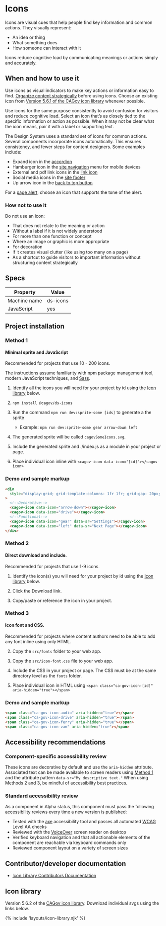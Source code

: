 # Icons

Icons are visual cues that help people find key information and common actions. They visually represent:

- An idea or thing
- What something does
- How someone can interact with it

Icons reduce cognitive load by communicating meanings or actions simply and accurately.

## When and how to use it

Use icons as visual indicators to make key actions or information easy to find. [Organize content strategically](https://designsystem.webstandards.ca.gov/style/content/organize-content-strategically/) before using icons. Choose an existing icon from [Version 5.6.1 of the CAGov icon library](#icon-library) whenever possible.

Use icons for the same purpose consistently to avoid confusion for visitors and reduce cognitive load. Select an icon that’s as closely tied to the specific information or action as possible. When it may not be clear what the icon means, pair it with a label or supporting text.

The Design System uses a standard set of icons for common actions. Several components incorporate icons automatically. This ensures consistency, and fewer steps for content designers. Some examples include:

- Expand icon in the [accordion](https://designsystem.webstandards.ca.gov/components/accordion/readme/)
- Hamburger icon in the [site navigation](https://designsystem.webstandards.ca.gov/components/site-navigation/readme/) menu for mobile devices
- External and pdf link icons in the [link icon](https://designsystem.webstandards.ca.gov/components/link-icon/readme/)
- Social media icons in the [site footer](https://designsystem.webstandards.ca.gov/components/site-footer/readme/)
- Up arrow icon in the [back to top button](https://designsystem.webstandards.ca.gov/components/back-to-top/readme/)

For a [page alert](https://designsystem.webstandards.ca.gov/components/page-alert/readme/), choose an icon that supports the tone of the alert.

### How not to use it

Do not use an icon:

- That does not relate to the meaning or action
- Without a label if it is not widely understood
- For more than one function or concept
- Where an image or graphic is more appropriate
- For decoration
- If it creates visual clutter (like using too many on a page)
- As a shortcut to guide visitors to important information without structuring content strategically

## Specs

| Property     | Value    |
| ------------ | -------- |
| Machine name | ds-icons |
| JavaScript   | yes      |

## Project installation

### Method 1

#### Minimal sprite and JavaScript

Recommended for projects that use 10 - 200 icons.

The instructions assume familiarity with [npm](https://npmjs.com) package management tool, modern JavaScript techniques, and [Sass](https://sass-lang.com/).

1. Identify all the icons you will need for your project by id using the <a href="#icon-library">Icon library</a> below.

2. `npm install @cagov/ds-icons`

3. Run the command `npm run dev:sprite-some [ids]` to generate a the sprite

   - Example: `npm run dev:sprite-some gear arrow-down left`

4. The generated sprite will be called `cagovSomeIcons.svg`.

5. Include the generated sprite and ./index.js as a module in your project or page.

6. Place individual icon inline with `<cagov-icon data-icon="[id]"></cagov-icon>`

### Demo and sample markup

<html-preview>

```html preview
<div
  style="display:grid; grid-template-columns: 1fr 1fr; grid-gap: 20px; text-align: center;"
>
  <!--Decorative-->
  <cagov-icon data-icon="arrow-down"></cagov-icon>
  <cagov-icon data-icon="drive"></cagov-icon>
  <!--Functional-->
  <cagov-icon data-icon="gear" data-sr="Settings"></cagov-icon>
  <cagov-icon data-icon="left" data-sr="Next Page"></cagov-icon>
</div>
```

</html-preview>

### Method 2

#### Direct download and include.

Recommended for projects that use 1-9 icons.

1. Identify the icon(s) you will need for your project by id using the <a href="#icon-library">Icon library</a> below.

2. Click the Download link.

3. Copy/paste or reference the icon in your project.

### Method 3

#### Icon font and CSS.

Recommended for projects where content authors need to be able to add any font inline using only HTML.

2. Copy the `src/fonts` folder to your web app.

3. Copy the `src/icon-font.css` file to your web app.

4. Include the CSS in your project or page. The CSS must be at the same directory level as the `fonts` folder.

5. Place individual icon in HTML using `<span class="ca-gov-icon-[id]" aria-hidden="true"></span>`

### Demo and sample markup

<html-preview>

```html preview
<span class="ca-gov-icon-audio" aria-hidden="true"></span>
<span class="ca-gov-icon-drive" aria-hidden="true"></span>
<span class="ca-gov-icon-ferry" aria-hidden="true"></span>
<span class="ca-gov-icon-van" aria-hidden="true"></span>
```

</html-preview>

<!-- If the title is simply `Accessibility`, the display of the accessibility icon breaks. -->

## Accessibility recommendations

### Component-specific accessibility review

These icons are decorative by default and use the `aria-hidden` attribute. Associated text can be made available to screen readers using [Method 1](#method-1) and the attribute pattern `data-sr="My descriptive text."` When using Methods 2 and 3, be mindful of accessibility best practices.

### Standard accessibility review

As a component in Alpha status, this component must pass the following accessibility reviews every time a new version is published:

- Tested with the [axe](https://www.deque.com/axe/) accessibility tool and passes all automated [WCAG](https://www.w3.org/TR/WCAG21/) Level AA checks
- Reviewed with the [VoiceOver](https://www.apple.com/voiceover/info/guide/_1121.html) screen reader on desktop
- Verified keyboard navigation and that all actionable elements of the component are reachable via keyboard commands only
- Reviewed component layout on a variety of screen sizes

## Contributor/developer documentation

- [Icon Library Contributors Documentation](https://github.com/cagov/design-system/blob/main/components/icons/CONTRIBUTORS.md)

## Icon library

Version 5.6.2 of the [CAGov icon library](https://template.webstandards.ca.gov/sample/icon-fonts.html). Download individual svgs using the links below.

{% include 'layouts/icon-library.njk' %}
